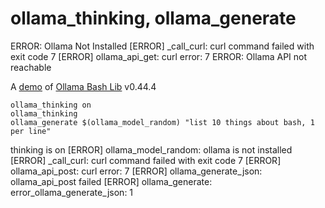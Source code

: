 # ollama_thinking, ollama_generate
ERROR: Ollama Not Installed
[ERROR] _call_curl: curl command failed with exit code 7
[ERROR] ollama_api_get: curl error: 7
ERROR: Ollama API not reachable

A [demo](../README.md#demos) of [Ollama Bash Lib](https://github.com/attogram/ollama-bash-lib) v0.44.4

```
ollama_thinking on
ollama_thinking
ollama_generate $(ollama_model_random) "list 10 things about bash, 1 per line" 
```

thinking is on
[ERROR] ollama_model_random: ollama is not installed
[ERROR] _call_curl: curl command failed with exit code 7
[ERROR] ollama_api_post: curl error: 7
[ERROR] ollama_generate_json: ollama_api_post failed
[ERROR] ollama_generate: error_ollama_generate_json: 1
